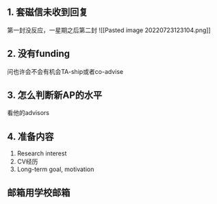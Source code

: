 ## 1. 套磁信未收到回复

第一封没反应，一星期之后第二封
![[Pasted image 20220723123104.png]]

## 2. 没有funding

问也许会不会有机会TA-ship或者co-advise

## 3. 怎么判断新AP的水平

看他的advisors

## 4. 准备内容

1. Research interest
2. CV经历
3. Long-term goal, motivation

## 邮箱用学校邮箱
